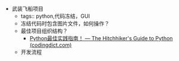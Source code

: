 - 武装飞船项目
	- tags:: python,代码冻结，GUI
	- 冻结代码时包含图片文件，如何操作？
	- 最佳项目组织结构？
		- [Python最佳实践指南！ — The Hitchhiker's Guide to Python (codingdict.com)](https://doc.codingdict.com/python-guide-cn/index.html)
	- 开发流程